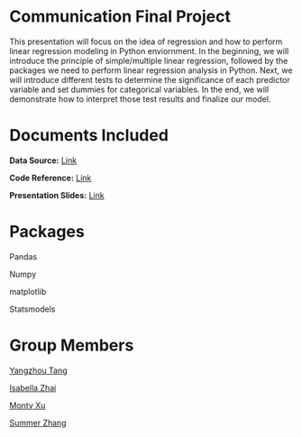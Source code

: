 Communication Final Project
=======
This presentation will focus on the idea of regression and how to perform linear regression modeling in Python enviornment. In the beginning, we will introduce the principle of simple/multiple linear regression, followed by the packages we need to perform linear regression analysis in Python. Next, we will introduce different tests to determine the significance of each predictor variable and set dummies for categorical variables. In the end, we will demonstrate how to interpret those test results and finalize our model.

# Documents Included
**Data Source:** [Link](https://github.com/summerzhang423/communication/blob/main/KelleyBlueBookData.csv)

**Code Reference:** [Link](https://github.com/summerzhang423/communication/blob/main/communication_code.ipynb)

**Presentation Slides:** [Link](https://github.com/summerzhang423/communication/blob/main/Communication%20Final.pdf) 


Packages
=======
Pandas

Numpy

matplotlib

Statsmodels


Group Members
=======
[Yangzhou Tang](https://github.com/yangzhoutang)

[Isabella Zhai](https://github.com/isabellazhai)

[Monty Xu](https://github.com/montyhsu)

[Summer Zhang](https://github.com/summerzhang423)
